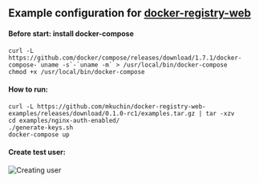## Example configuration for [docker-registry-web](https://github.com/mkuchin/docker-registry-web)

#### Before start: install docker-compose
    curl -L https://github.com/docker/compose/releases/download/1.7.1/docker-compose-`uname -s`-`uname -m` > /usr/local/bin/docker-compose
    chmod +x /usr/local/bin/docker-compose

#### How to run:
    
    curl -L https://github.com/mkuchin/docker-registry-web-examples/releases/download/0.1.0-rc1/examples.tar.gz | tar -xzv
    cd examples/nginx-auth-enabled/
    ./generate-keys.sh
    docker-compose up
    

#### Create test user:
![Creating user](https://raw.githubusercontent.com/mkuchin/docker-registry-web-examples/master/images/create-test.gif)
